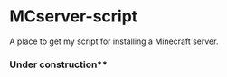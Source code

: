 # MCserver-script
A place to get my script for installing a Minecraft server.
### Under construction**
